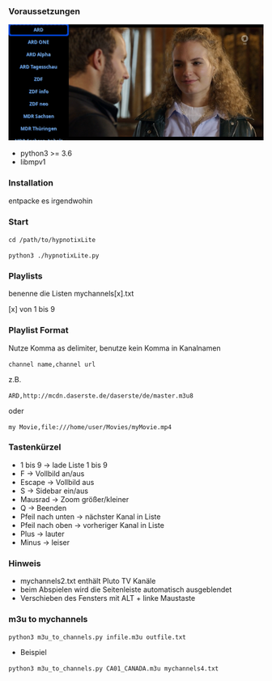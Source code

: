 ### Voraussetzungen

![screnshot](https://github.com/Axel-Erfurt/hypnotixLite/blob/main/screenshot.png)

- python3 >= 3.6
- libmpv1

### Installation

entpacke es irgendwohin

### Start

```cd /path/to/hypnotixLite```

```python3 ./hypnotixLite.py```

### Playlists

benenne die Listen mychannels[x].txt

[x] von 1 bis 9

### Playlist Format

Nutze Komma as delimiter, benutze kein Komma in Kanalnamen

```channel name,channel url```

z.B.

```ARD,http://mcdn.daserste.de/daserste/de/master.m3u8```

oder

```my Movie,file:///home/user/Movies/myMovie.mp4```


### Tastenkürzel

- 1 bis 9 -> lade Liste 1 bis 9
- F -> Vollbild an/aus
- Escape -> Vollbild aus
- S -> Sidebar ein/aus
- Mausrad -> Zoom größer/kleiner
- Q -> Beenden
- Pfeil nach unten -> nächster Kanal in Liste
- Pfeil nach oben -> vorheriger Kanal in Liste
- Plus -> lauter
- Minus -> leiser

### Hinweis

- mychannels2.txt enthält Pluto TV Kanäle
- beim Abspielen wird die Seitenleiste automatisch ausgeblendet
- Verschieben des Fensters mit ALT + linke Maustaste

### m3u to mychannels

```python3 m3u_to_channels.py infile.m3u outfile.txt```

- Beispiel

```python3 m3u_to_channels.py CA01_CANADA.m3u mychannels4.txt```
